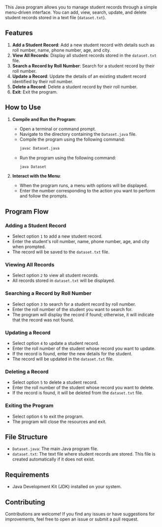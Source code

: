 This Java program allows you to manage student records through a simple menu-driven interface. You can add, view, search, update, and delete student records stored in a text file (`dataset.txt`).

## Features

1. **Add a Student Record**: Add a new student record with details such as roll number, name, phone number, age, and city.
2. **View All Records**: Display all student records stored in the `dataset.txt` file.
3. **Search a Record by Roll Number**: Search for a student record by their roll number.
4. **Update a Record**: Update the details of an existing student record identified by their roll number.
5. **Delete a Record**: Delete a student record by their roll number.
6. **Exit**: Exit the program.

## How to Use

1. **Compile and Run the Program**:
   - Open a terminal or command prompt.
   - Navigate to the directory containing the `Dataset.java` file.
   - Compile the program using the following command:
     ```bash
     javac Dataset.java
     ```
   - Run the program using the following command:
     ```bash
     java Dataset
     ```

2. **Interact with the Menu**:
   - When the program runs, a menu with options will be displayed.
   - Enter the number corresponding to the action you want to perform and follow the prompts.

## Program Flow

### Adding a Student Record
- Select option `1` to add a new student record.
- Enter the student's roll number, name, phone number, age, and city when prompted.
- The record will be saved to the `dataset.txt` file.

### Viewing All Records
- Select option `2` to view all student records.
- All records stored in `dataset.txt` will be displayed.

### Searching a Record by Roll Number
- Select option `3` to search for a student record by roll number.
- Enter the roll number of the student you want to search for.
- The program will display the record if found; otherwise, it will indicate that the record was not found.

### Updating a Record
- Select option `4` to update a student record.
- Enter the roll number of the student whose record you want to update.
- If the record is found, enter the new details for the student.
- The record will be updated in the `dataset.txt` file.

### Deleting a Record
- Select option `5` to delete a student record.
- Enter the roll number of the student whose record you want to delete.
- If the record is found, it will be deleted from the `dataset.txt` file.

### Exiting the Program
- Select option `6` to exit the program.
- The program will close the resources and exit.

## File Structure

- `Dataset.java`: The main Java program file.
- `dataset.txt`: The text file where student records are stored. This file is created automatically if it does not exist.

## Requirements

- Java Development Kit (JDK) installed on your system.

## Contributing

Contributions are welcome! If you find any issues or have suggestions for improvements, feel free to open an issue or submit a pull request.
